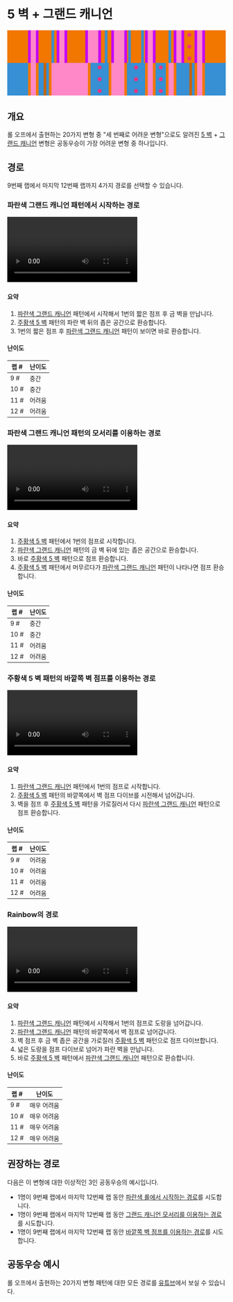 # 5 벽 + 그랜드 캐니언

![5 Waller + Grand Canyon](../images/variations/5-waller-grand-canyon.jpg)

## 개요

롤 오프에서 출현하는 20가지 변형 중 "세 번째로 어려운 변형"으로도 알려진 [5 벽](../rolls/5-waller.md) + [그랜드 캐니언](../rolls/grand-canyon.md) 변형은 공동우승이 가장 어려운 변형 중 하나입니다.

## 경로

9번째 랩에서 마지막 12번째 랩까지 4가지 경로를 선택할 수 있습니다.

### 파란색 그랜드 캐니언 패턴에서 시작하는 경로

<video controls>
  <source src="../../images/variations/5-waller-grand-canyon-start-on-blue.mp4" type="video/mp4">
</video>

#### 요약

1. [파란색 그랜드 캐니언](../rolls/grand-canyon.md) 패턴에서 시작해서 1번의 짧은 점프 후 금 벽을 만납니다.
2. [주황색 5 벽](../rolls/5-waller.md) 패턴의 파란 벽 뒤의 좁은 공간으로 환승합니다.
3. 1번의 짧은 점프 후 [파란색 그랜드 캐니언](../rolls/grand-canyon.md) 패턴이 보이면 바로 환승합니다.

#### 난이도

| 랩 #  | 난이도      |
| ----- | ---------- |
| 9 #   | 중간        |
| 10 #  | 중간        |
| 11 #  | 어려움      |
| 12 #  | 어려움      |

### 파란색 그랜드 캐니언 패턴의 모서리를 이용하는 경로

<video controls>
  <source src="../../images/variations/5-waller-grand-canyon-gc-ledge.mp4" type="video/mp4">
</video>

#### 요약

1. [주황색 5 벽](../rolls/5-waller.md) 패턴에서 1번의 점프로 시작합니다.
2. [파란색 그랜드 캐니언](../rolls/grand-canyon.md) 패턴의 금 벽 뒤에 있는 좁은 공간으로 환승합니다.
3. 바로 [주황색 5 벽](../rolls/5-waller.md) 패턴으로 점프 환승합니다.
4. [주황색 5 벽](../rolls/5-waller.md) 패턴에서 머무르다가 [파란색 그랜드 캐니언](../rolls/grand-canyon.md) 패턴이 나타나면 점프 환승합니다.

#### 난이도

| 랩 #  | 난이도      |
| ----- | ---------- |
| 9 #   | 중간        |
| 10 #  | 중간        |
| 11 #  | 어려움      |
| 12 #  | 어려움      |

### 주황색 5 벽 패턴의 바깥쪽 벽 점프를 이용하는 경로

<video controls>
  <source src="../../images/variations/5-waller-grand-canyon-outer-wall-jump.mp4" type="video/mp4">
</video>

#### 요약

1. [파란색 그랜드 캐니언](../rolls/grand-canyon.md) 패턴에서 1번의 점프로 시작합니다.
2. [주황색 5 벽](../rolls/5-waller.md) 패턴의 바깥쪽에서 벽 점프 다이브를 시전해서 넘어갑니다.
3. 벽을 점프 후 [주황색 5 벽](../rolls/5-waller.md) 패턴을 가로질러서 다시 [파란색 그랜드 캐니언](../rolls/grand-canyon.md) 패턴으로 점프 환승합니다.

#### 난이도

| 랩 #  | 난이도      |
| ----- | ---------- |
| 9 #   | 어려움      |
| 10 #  | 어려움      |
| 11 #  | 어려움      |
| 12 #  | 어려움      |

### Rainbow의 경로

<video controls>
  <source src="../../images/variations/5-waller-grand-canyon-rainbow-path.mp4" type="video/mp4">
</video>

#### 요약

1. [파란색 그랜드 캐니언](../rolls/grand-canyon.md) 패턴에서 시작해서 1번의 점프로 도랑을 넘어갑니다.
2. [파란색 그랜드 캐니언](../rolls/grand-canyon.md) 패턴의 바깥쪽에서 벽 점프로 넘어갑니다.
3. 벽 점프 후 금 벽 좁은 공간을 가로질러 [주황색 5 벽](../rolls/5-waller.md) 패턴으로 점프 다이브합니다.
4. 넓은 도랑을 점프 다이브로 넘어가 파란 벽을 만납니다.
5. 바로 [주황색 5 벽](../rolls/5-waller.md) 패턴에서 [파란색 그랜드 캐니언](../rolls/grand-canyon.md) 패턴으로 환승합니다.

#### 난이도

| 랩 #  | 난이도      |
| ----- | ---------- |
| 9 #   | 매우 어려움  |
| 10 #  | 매우 어려움  |
| 11 #  | 매우 어려움  |
| 12 #  | 매우 어려움  |

## 권장하는 경로

다음은 이 변형에 대한 이상적인 3인 공동우승의 예시입니다.

* 1명이 9번째 랩에서 마지막 12번째 랩 동안 [파란색 롤에서 시작하는 경로](./5-waller-grand-canyon.md#파란색-롤에서-시작하는-경로)를 시도합니다.
* 1명이 9번째 랩에서 마지막 12번째 랩 동안 [그랜드 캐니언 모서리를 이용하는 경로](./5-waller-grand-canyon.md#그랜드-캐니언-모서리를-이용하는-경로)를 시도합니다.
* 1명이 9번째 랩에서 마지막 12번째 랩 동안 [바깥쪽 벽 점프를 이용하는 경로](./5-waller-grand-canyon.md#바깥쪽-벽-점프를-이용하는-경로)를 시도합니다.

## 공동우승 예시

롤 오프에서 출현하는 20가지 변형 패턴에 대한 모든 경로를 [유튜브](https://www.youtube.com/playlist?list=PLG_QNSp9ZgJLWYSNl4vY26VJCZeOQHO1F)에서 보실 수 있습니다.
